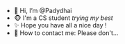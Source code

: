 - 👋 Hi, I’m @Padydhai
- 🐵️ I'm a CS student *trying my best*
- ✨️ Hope you have all a nice day !
- 📱️ How to contact me: Please don't...

<!---
Padydhai/Padydhai is a ✨ special ✨ repository because its `README.md` (this file) appears on your GitHub profile.
You can click the Preview link to take a look at your changes.
--->
